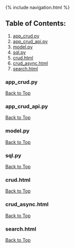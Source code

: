 {% include navigation.html %}

## Table of Contents:
1. [app_crud.py](#app_crudpy)
2. [app_crud_api.py](#app_crud_apipy)
3. [model.py](#modelpy)
4. [sql.py](#sqlpy)
5. [crud.html](#crudhtml)
6. [crud_async.html](#crud_asynchtml)
7. [search.html](#searchhtml)

### app_crud.py
[Back to Top](#table-of-contents)
<script src="https://emgithub.com/embed.js?target=https%3A%2F%2Fgithub.com%2FJakubPonulak%2F5_hackers%2Fblob%2Fmain%2Fcrud%2Fapp_crud.py&style=github&showBorder=on&showLineNumbers=on&showCopy=on"></script>

### app_crud_api.py
[Back to Top](#table-of-contents)
<script src="https://emgithub.com/embed.js?target=https%3A%2F%2Fgithub.com%2FJakubPonulak%2F5_hackers%2Fblob%2Fmain%2Fcrud%2Fapp_crud_api.py&style=github&showBorder=on&showLineNumbers=on&showCopy=on"></script>

### model.py
[Back to Top](#table-of-contents)
<script src="https://emgithub.com/embed.js?target=https%3A%2F%2Fgithub.com%2FJakubPonulak%2F5_hackers%2Fblob%2Fmain%2Fcrud%2Fmodel.py&style=github&showBorder=on&showLineNumbers=on&showCopy=on"></script>

### sql.py
[Back to Top](#table-of-contents)
<script src="https://emgithub.com/embed.js?target=https%3A%2F%2Fgithub.com%2FJakubPonulak%2F5_hackers%2Fblob%2Fmain%2Fcrud%2Fsql.py&style=github&showBorder=on&showLineNumbers=on&showCopy=on"></script>

### crud.html
[Back to Top](#table-of-contents)
<script src="https://emgithub.com/embed.js?target=https%3A%2F%2Fgithub.com%2FJakubPonulak%2F5_hackers%2Fblob%2Fmain%2Fcrud%2Ftemplates%2Fcrud%2Fcrud.html&style=github&showBorder=on&showLineNumbers=on&showCopy=on"></script>

### crud_async.html
[Back to Top](#table-of-contents)
<script src="https://emgithub.com/embed.js?target=https%3A%2F%2Fgithub.com%2FJakubPonulak%2F5_hackers%2Fblob%2Fmain%2Fcrud%2Ftemplates%2Fcrud%2Fcrud_async.html&style=github&showBorder=on&showLineNumbers=on&showCopy=on"></script>

### search.html
[Back to Top](#table-of-contents) 
<script src="https://emgithub.com/embed.js?target=https%3A%2F%2Fgithub.com%2FJakubPonulak%2F5_hackers%2Fblob%2Fmain%2Fcrud%2Ftemplates%2Fcrud%2Fsearch.html&style=github&showBorder=on&showLineNumbers=on&showCopy=on"></script>
